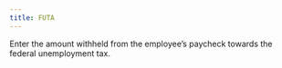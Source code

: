 ```yaml
---
title: FUTA
---
```



Enter the amount withheld from the employee’s paycheck towards the federal  unemployment tax.
